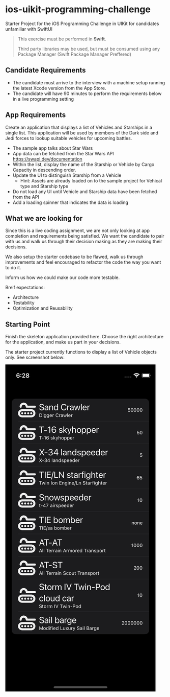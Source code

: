# ios-uikit-programming-challenge
Starter Project for the iOS Programming Challenge in UIKit for candidates unfamiliar with SwiftUI

> This exercise must be performed in **Swift**. 
> 
> Third party libraries may be used, but must be consumed using any Package Manager (Swift Package Manager Preffered)

## Candidate Requirements
* The candidate must arrive to the interview with a machine setup running the latest Xcode version from the App Store.
* The candidate will have 90 minutes to perform the requirements below in a live programming setting


## App Requirements
Create an application that displays a list of Vehicles and Starships in a single list.  This application will be used by members of the Dark side and Jedi forces to lookup suitable vehicles for upcoming battles. 

* The sample app talks about Star Wars
* App data can be fetched from the Star Wars API https://swapi.dev/documentation  
* Within the list, display the name of the Starship or Vehicle by Cargo Capacity in descending order.
* Update the UI to distinguish Starship from a Vehicle
    * Hint: Assets are already loaded on to the sample project for Vehical type and Starship type
* Do not load any UI until Vehicle and Starship data have been fetched from the API
* Add a loading spinner that indicates the data is loading


## What we are looking for
Since this is a live coding assignment, we are not only looking at app completion and requirements being satisfied. We want the candidate to pair with us and walk us through their decision making as they are making their decisions. 

We also setup the starter codebase to be flawed, walk us through improvements and feel encouraged to refactor the code the way you want to do it.

Inform us how we could make our code more testable.

Breif expectations:
* Architecture
* Testability
* Optimization and Reusability

## Starting Point

Finish the skeleton application provided here. Choose the right architecture for the application, and make us part in your decisions. 

The starter project currently functions to display a list of Vehicle objects only.  See screenshot below:

![App Screenshot](starter_screenshot.png)
